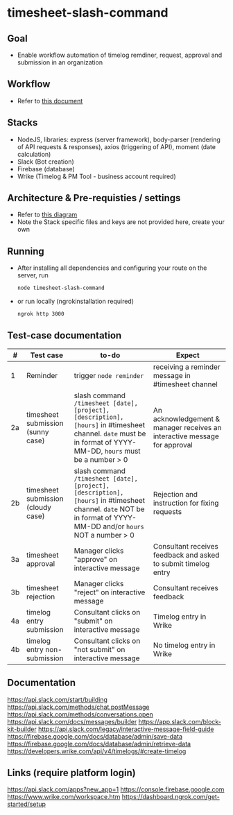 # timesheet-slash-command

## Goal
- Enable workflow automation of timelog remdiner, request, approval and submission in an organization

## Workflow
- Refer to [this document](https://docs.google.com/document/d/1U2d6o5YV4ywYNwjBSSuvnHYXeme4iQGZJvl-8AhNS5A/edit)

## Stacks
- NodeJS, libraries: express (server framework), body-parser (rendering of API requests & responses), axios (triggering of API), moment (date calculation)
- Slack (Bot creation)
- Firebase (database)
- Wrike (Timelog & PM Tool - business account required)

## Architecture & Pre-requisties / settings
- Refer to [this diagram](https://drive.google.com/file/d/1LPJ9dDWKej6RKAaXndM-GZXluOHZ6WFt/view?usp=sharing)
- Note the Stack specific files and keys are not provided here, create your own 

## Running 
- After installing all dependencies and configuring your route on the server, run 
    ```sh
    node timesheet-slash-command
    ```
- or run locally (ngrokinstallation required)
    ```sh
    ngrok http 3000
    ```
## Test-case documentation
| # | Test case | to-do | Expect |
| ------ | ------ | ------ | ------ | 
| 1 | Reminder | trigger `node reminder` | receiving a reminder message in #timesheet channel |
| 2a | timesheet submission (sunny case) |  slash command `/timesheet [date], [project], [description], [hours]` in #timesheet channel. `date` must be in format of YYYY-MM-DD, `hours` must be a number > 0 | An acknowledgement & manager receives an interactive message for approval |
| 2b | timesheet submission (cloudy case) | slash command `/timesheet [date], [project], [description], [hours]` in #timesheet channel. `date` NOT be in format of YYYY-MM-DD and/or `hours` NOT a number > 0 | Rejection and instruction for fixing requests | 
| 3a | timesheet approval | Manager clicks "approve" on interactive message | Consultant receives feedback and asked to submit timelog entry |
| 3b | timesheet rejection | Manager clicks "reject" on interactive message | Consultant receives feedback |
| 4a | timelog entry submission | Consultant clicks on "submit" on interactive message | Timelog entry in Wrike |
| 4b | timelog entry non-submission | Consultant clicks on "not submit" on interactive message | No timelog entry in Wrike |

## Documentation
https://api.slack.com/start/building
https://api.slack.com/methods/chat.postMessage
https://api.slack.com/methods/conversations.open
https://api.slack.com/docs/messages/builder
https://app.slack.com/block-kit-builder
https://api.slack.com/legacy/interactive-message-field-guide
https://firebase.google.com/docs/database/admin/save-data
https://firebase.google.com/docs/database/admin/retrieve-data
https://developers.wrike.com/api/v4/timelogs/#create-timelog

## Links (require platform login)
https://api.slack.com/apps?new_app=1
https://console.firebase.google.com
https://www.wrike.com/workspace.htm
https://dashboard.ngrok.com/get-started/setup
